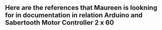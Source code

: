 Here are the references that Maureen is lookning for in documentation in relation Arduino and Sabertooth Motor Controller 2 x 60
- 
